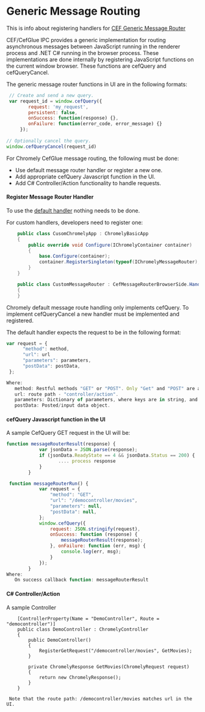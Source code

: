 
# Generic Message Routing

This is info about registering handlers for [CEF Generic Message Router](https://bitbucket.org/chromiumembedded/cef/wiki/GeneralUsage.md#markdown-header-generic-message-router)

CEF/CefGlue IPC provides a generic implementation for routing asynchronous messages between JavaScript running in the renderer process and .NET C# running in the browser process. These implementations are done internally by registering JavaScript functions on the current window browser. These functions are cefQuery and cefQueryCancel.

The generic message router functions in UI are in the following formats:

````javascript
 // Create and send a new query.
 var request_id = window.cefQuery({
        request: 'my_request',
        persistent: false,
        onSuccess: function(response) {},
        onFailure: function(error_code, error_message) {}
     });
 
// Optionally cancel the query.
window.cefQueryCancel(request_id)
````
For Chromely CefGlue message routing, the following must be done:
- Use default message router handler or register a new one.
- Add appropriate cefQuery Javascript function in the UI.
- Add C# Controller/Action functionality to handle requests.

#### Register Message Router Handler
To use the [default handler](https://github.com/mattkol/Chromely/blob/master/src/Chromely.CefGlue/Browser/Handlers/CefGlueMessageRouterHandler.cs) nothing needs to be done. 

For custom handlers, developers need to register one:

````csharp
    public class CusomChromelyApp : ChromelyBasicApp
    {
        public override void Configure(IChromelyContainer container)
        {
            base.Configure(container);
            container.RegisterSingleton(typeof(IChromelyMessageRouter), Guid.NewGuid().ToString(), typeof(CustomMessageRouter));
        }
    }

    public class CustomMessageRouter : CefMessageRouterBrowserSide.Handler
    {
    }
````


Chromely default message route handling only implements cefQuery. To implement cefQueryCancel a new handler must be implemented and registered.

The default handler expects the request to be in the following format:
````javascript
var request = {
      "method": method,
      "url": url
      "parameters": parameters,
      "postData": postData,
 };

Where:
   method: Restful methods "GET" or "POST". Only "Get" and "POST" are allowed.
   url: route path - "controller/action".
   parameters: Dictionary of parameters, where keys are in string, and values can be any primitive object.
   postData: Posted/input data object.
```` 

#### cefQuery Javascript function in the UI
A sample CefQuery GET request in the UI will be:

````javascript
function messageRouterResult(response) {
            var jsonData = JSON.parse(response);
            if (jsonData.ReadyState == 4 && jsonData.Status == 200) {
                   .... process response
            }
        }

 function messageRouterRun() {
            var request = {
                "method": "GET",
                "url": "/democontroller/movies",
                "parameters": null,
                "postData": null,
            };
            window.cefQuery({
                request: JSON.stringify(request),
                onSuccess: function (response) {
                    messageRouterResult(response);
                }, onFailure: function (err, msg) {
                    console.log(err, msg);
                }
            });
        }
Where:
   On success callback function: messageRouterResult 
````

#### C# Controller/Action
A sample Controller
````charp
    [ControllerProperty(Name = "DemoController", Route = "democontroller")]
    public class DemoController : ChromelyController
    {
        public DemoController()
        {
            RegisterGetRequest("/democontroller/movies", GetMovies);
        }
		
        private ChromelyResponse GetMovies(ChromelyRequest request)
        {
		    return new ChromelyResponse();
        }
	}
 
 Note that the route path: /democontroller/movies matches url in the UI.
````
